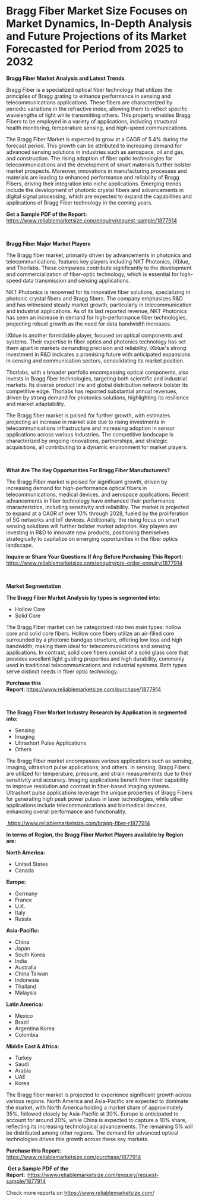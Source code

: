 <p><h1>Bragg Fiber Market Size Focuses on Market Dynamics, In-Depth Analysis and Future Projections of its Market Forecasted for Period from 2025 to 2032</h1></p><p><strong>Bragg Fiber Market Analysis and Latest Trends</strong></p>
<p><p>Bragg Fiber is a specialized optical fiber technology that utilizes the principles of Bragg grating to enhance performance in sensing and telecommunications applications. These fibers are characterized by periodic variations in the refractive index, allowing them to reflect specific wavelengths of light while transmitting others. This property enables Bragg Fibers to be employed in a variety of applications, including structural health monitoring, temperature sensing, and high-speed communications.</p><p>The Bragg Fiber Market is expected to grow at a CAGR of 5.4% during the forecast period. This growth can be attributed to increasing demand for advanced sensing solutions in industries such as aerospace, oil and gas, and construction. The rising adoption of fiber optic technologies for telecommunications and the development of smart materials further bolster market prospects. Moreover, innovations in manufacturing processes and materials are leading to enhanced performance and reliability of Bragg Fibers, driving their integration into niche applications. Emerging trends include the development of photonic crystal fibers and advancements in digital signal processing, which are expected to expand the capabilities and applications of Bragg Fiber technology in the coming years.</p></p>
<p><strong>Get a Sample PDF of the Report:&nbsp;</strong> <a href="https://www.reliablemarketsize.com/enquiry/request-sample/1877914?utm_campaign=2800&utm_medium=2&utm_source=Github&utm_content=ia&utm_term=06042025&utm_id=bragg-fiber">https://www.reliablemarketsize.com/enquiry/request-sample/1877914</a></p>
<p>&nbsp;</p>
<p><strong>Bragg Fiber Major Market Players</strong></p>
<p><p>The Bragg fiber market, primarily driven by advancements in photonics and telecommunications, features key players including NKT Photonics, iXblue, and Thorlabs. These companies contribute significantly to the development and commercialization of fiber-optic technology, which is essential for high-speed data transmission and sensing applications.</p><p>NKT Photonics is renowned for its innovative fiber solutions, specializing in photonic crystal fibers and Bragg fibers. The company emphasizes R&D and has witnessed steady market growth, particularly in telecommunication and industrial applications. As of its last reported revenue, NKT Photonics has seen an increase in demand for high-performance fiber technologies, projecting robust growth as the need for data bandwidth increases.</p><p>iXblue is another formidable player, focused on optical components and systems. Their expertise in fiber optics and photonics technology has set them apart in markets demanding precision and reliability. iXblue's strong investment in R&D indicates a promising future with anticipated expansions in sensing and communication sectors, consolidating its market position.</p><p>Thorlabs, with a broader portfolio encompassing optical components, also invests in Bragg fiber technologies, targeting both scientific and industrial markets. Its diverse product line and global distribution network bolster its competitive edge. Thorlabs has reported substantial annual revenues, driven by strong demand for photonics solutions, highlighting its resilience and market adaptability.</p><p>The Bragg fiber market is poised for further growth, with estimates projecting an increase in market size due to rising investments in telecommunications infrastructure and increasing adoption in sensor applications across various industries. The competitive landscape is characterized by ongoing innovations, partnerships, and strategic acquisitions, all contributing to a dynamic environment for market players.</p></p>
<p>&nbsp;</p>
<p><strong>What Are The Key Opportunities For Bragg Fiber Manufacturers?</strong></p>
<p><p>The Bragg Fiber market is poised for significant growth, driven by increasing demand for high-performance optical fibers in telecommunications, medical devices, and aerospace applications. Recent advancements in fiber technology have enhanced their performance characteristics, including sensitivity and reliability. The market is projected to expand at a CAGR of over 10% through 2028, fueled by the proliferation of 5G networks and IoT devices. Additionally, the rising focus on smart sensing solutions will further bolster market adoption. Key players are investing in R&D to innovate new products, positioning themselves strategically to capitalize on emerging opportunities in the fiber optics landscape.</p></p>
<p><strong>Inquire or Share Your Questions If Any Before Purchasing This Report:</strong> <a href="https://www.reliablemarketsize.com/enquiry/pre-order-enquiry/1877914?utm_campaign=2800&utm_medium=2&utm_source=Github&utm_content=ia&utm_term=06042025&utm_id=bragg-fiber">https://www.reliablemarketsize.com/enquiry/pre-order-enquiry/1877914</a></p>
<p>&nbsp;</p>
<p><strong>Market Segmentation</strong></p>
<p><strong>The Bragg Fiber Market Analysis by types is segmented into:</strong></p>
<p><ul><li>Hollow Core</li><li>Solid Core</li></ul></p>
<p><p>The Bragg Fiber market can be categorized into two main types: hollow core and solid core fibers. Hollow core fibers utilize an air-filled core surrounded by a photonic bandgap structure, offering low loss and high bandwidth, making them ideal for telecommunications and sensing applications. In contrast, solid core fibers consist of a solid glass core that provides excellent light guiding properties and high durability, commonly used in traditional telecommunications and industrial systems. Both types serve distinct needs in fiber optic technology.</p></p>
<p><strong>Purchase this Report:&nbsp;</strong><a href="https://www.reliablemarketsize.com/purchase/1877914?utm_campaign=2800&utm_medium=2&utm_source=Github&utm_content=ia&utm_term=06042025&utm_id=bragg-fiber">https://www.reliablemarketsize.com/purchase/1877914</a></p>
<p>&nbsp;</p>
<p><strong>The Bragg Fiber Market Industry Research by Application is segmented into:</strong></p>
<p><ul><li>Sensing</li><li>Imaging</li><li>Ultrashort Pulse Applications</li><li>Others</li></ul></p>
<p><p>The Bragg Fiber market encompasses various applications such as sensing, imaging, ultrashort pulse applications, and others. In sensing, Bragg Fibers are utilized for temperature, pressure, and strain measurements due to their sensitivity and accuracy. Imaging applications benefit from their capability to improve resolution and contrast in fiber-based imaging systems. Ultrashort pulse applications leverage the unique properties of Bragg Fibers for generating high peak power pulses in laser technologies, while other applications include telecommunications and biomedical devices, enhancing overall performance and functionality.</p></p>
<p><a href="https://www.reliablemarketsize.com/bragg-fiber-r1877914?utm_campaign=2800&utm_medium=2&utm_source=Github&utm_content=ia&utm_term=06042025&utm_id=bragg-fiber">&nbsp;https://www.reliablemarketsize.com/bragg-fiber-r1877914</a></p>
<p><strong>In terms of Region, the Bragg Fiber Market Players available by Region are:</strong></p>
<p>
    <p> <strong> North America: </strong>
        <ul>
            <li>United States</li>
            <li>Canada</li>
        </ul>
        </p> 
    <p> <strong> Europe: </strong>
        <ul>
            <li>Germany</li>
            <li>France</li>
            <li>U.K.</li>
            <li>Italy</li>
            <li>Russia</li>
        </ul>
        </p> 
    <p> <strong> Asia-Pacific: </strong>
        <ul>
            <li>China</li>
            <li>Japan</li>
            <li>South Korea</li>
            <li>India</li>
            <li>Australia</li>
            <li>China Taiwan</li>
            <li>Indonesia</li>
            <li>Thailand</li>
            <li>Malaysia</li>
        </ul>
        </p> 
    <p> <strong> Latin America: </strong>
        <ul>
            <li>Mexico</li>
            <li>Brazil</li>
            <li>Argentina Korea</li>
            <li>Colombia</li>
        </ul>
        </p> 
    <p> <strong> Middle East & Africa: </strong>
        <ul>
            <li>Turkey</li>
            <li>Saudi</li>
            <li>Arabia</li>
            <li>UAE</li>
            <li>Korea</li>
        </ul>
    </p>
    </p>
<p><p>The Bragg fiber market is projected to experience significant growth across various regions. North America and Asia-Pacific are expected to dominate the market, with North America holding a market share of approximately 35%, followed closely by Asia-Pacific at 30%. Europe is anticipated to account for around 20%, while China is expected to capture a 10% share, reflecting its increasing technological advancements. The remaining 5% will be distributed among other regions. The demand for advanced optical technologies drives this growth across these key markets.</p></p>
<p><strong>Purchase this Report: </strong><a href="https://www.reliablemarketsize.com/purchase/1877914?utm_campaign=2800&utm_medium=2&utm_source=Github&utm_content=ia&utm_term=06042025&utm_id=bragg-fiber">https://www.reliablemarketsize.com/purchase/1877914</a></p>
<p>&nbsp;<strong>Get a Sample PDF of the Report:&nbsp;&nbsp;</strong><a href="https://www.reliablemarketsize.com/enquiry/request-sample/1877914?utm_campaign=2800&utm_medium=2&utm_source=Github&utm_content=ia&utm_term=06042025&utm_id=bragg-fiber">https://www.reliablemarketsize.com/enquiry/request-sample/1877914</a></p>
<p><strong></strong></p>
<p>Check more reports on <a href="https://www.reliablemarketsize.com/?utm_campaign=2800&utm_medium=2&utm_source=Github&utm_content=ia&utm_term=06042025&utm_id=bragg-fiber">https://www.reliablemarketsize.com/</a></p>